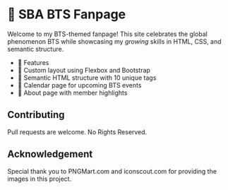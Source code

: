 # 🧁 SBA BTS Fanpage
Welcome to my BTS-themed fanpage! This site celebrates the global phenomenon BTS while showcasing my <em>growing</em> skills in HTML, CSS, and semantic structure.

- 🌟 Features
- 🎨 Custom layout using Flexbox and Bootstrap
- 🧠 Semantic HTML structure with 10 unique tags
- 📅 Calendar page for upcoming BTS events
- 📖 About page with member highlights

## Contributing 

Pull requests are welcome. No Rights Reserved.

## Acknowledgement

Special thank you to PNGMart.com and iconscout.com for providing the images in this project.
